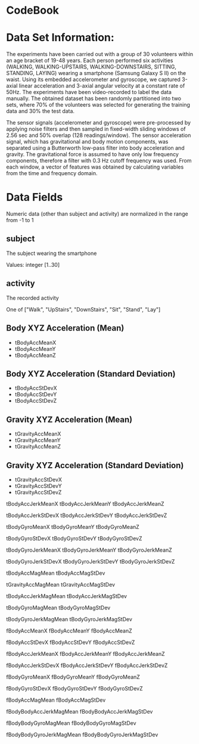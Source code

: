 CodeBook
========

Data Set Information:
=====================

The experiments have been carried out with a group of 30 volunteers within an age bracket of 19-48 years. Each person performed six activities (WALKING, WALKING-UPSTAIRS, WALKING-DOWNSTAIRS, SITTING, STANDING, LAYING) wearing a smartphone (Samsung Galaxy S II) on the waist. Using its embedded accelerometer and gyroscope, we captured 3-axial linear acceleration and 3-axial angular velocity at a constant rate of 50Hz. The experiments have been video-recorded to label the data manually. The obtained dataset has been randomly partitioned into two sets, where 70% of the volunteers was selected for generating the training data and 30% the test data. 

The sensor signals (accelerometer and gyroscope) were pre-processed by applying noise filters and then sampled in fixed-width sliding windows of 2.56 sec and 50% overlap (128 readings/window). The sensor acceleration signal, which has gravitational and body motion components, was separated using a Butterworth low-pass filter into body acceleration and gravity. The gravitational force is assumed to have only low frequency components, therefore a filter with 0.3 Hz cutoff frequency was used. From each window, a vector of features was obtained by calculating variables from the time and frequency domain.


Data Fields
===========
Numeric data (other than subject and activity) are normalized in the range from -1 to 1

subject 
-------
The subject wearing the smartphone

Values: integer [1..30]

activity
-------
The recorded activity

One of  ["Walk", "UpStairs", "DownStairs", "Sit", "Stand", "Lay"]

Body XYZ Acceleration (Mean)
----------------------------
* tBodyAccMeanX
* tBodyAccMeanY
* tBodyAccMeanZ

Body XYZ Acceleration (Standard Deviation)
------------------------------------------
* tBodyAccStDevX
* tBodyAccStDevY
* tBodyAccStDevZ

Gravity XYZ Acceleration (Mean)
-------------------------------
* tGravityAccMeanX
* tGravityAccMeanY
* tGravityAccMeanZ

Gravity XYZ Acceleration (Standard Deviation)
---------------------------------------------
* tGravityAccStDevX
* tGravityAccStDevY
* tGravityAccStDevZ

tBodyAccJerkMeanX
tBodyAccJerkMeanY
tBodyAccJerkMeanZ

tBodyAccJerkStDevX
tBodyAccJerkStDevY
tBodyAccJerkStDevZ

tBodyGyroMeanX
tBodyGyroMeanY
tBodyGyroMeanZ

tBodyGyroStDevX
tBodyGyroStDevY
tBodyGyroStDevZ

tBodyGyroJerkMeanX
tBodyGyroJerkMeanY
tBodyGyroJerkMeanZ

tBodyGyroJerkStDevX
tBodyGyroJerkStDevY
tBodyGyroJerkStDevZ

tBodyAccMagMean
tBodyAccMagStDev

tGravityAccMagMean
tGravityAccMagStDev

tBodyAccJerkMagMean
tBodyAccJerkMagStDev

tBodyGyroMagMean
tBodyGyroMagStDev

tBodyGyroJerkMagMean
tBodyGyroJerkMagStDev

fBodyAccMeanX
fBodyAccMeanY
fBodyAccMeanZ

fBodyAccStDevX
fBodyAccStDevY
fBodyAccStDevZ

fBodyAccJerkMeanX
fBodyAccJerkMeanY
fBodyAccJerkMeanZ

fBodyAccJerkStDevX
fBodyAccJerkStDevY
fBodyAccJerkStDevZ

fBodyGyroMeanX
fBodyGyroMeanY
fBodyGyroMeanZ

fBodyGyroStDevX
fBodyGyroStDevY
fBodyGyroStDevZ

fBodyAccMagMean
fBodyAccMagStDev

fBodyBodyAccJerkMagMean
fBodyBodyAccJerkMagStDev

fBodyBodyGyroMagMean
fBodyBodyGyroMagStDev

fBodyBodyGyroJerkMagMean
fBodyBodyGyroJerkMagStDev
